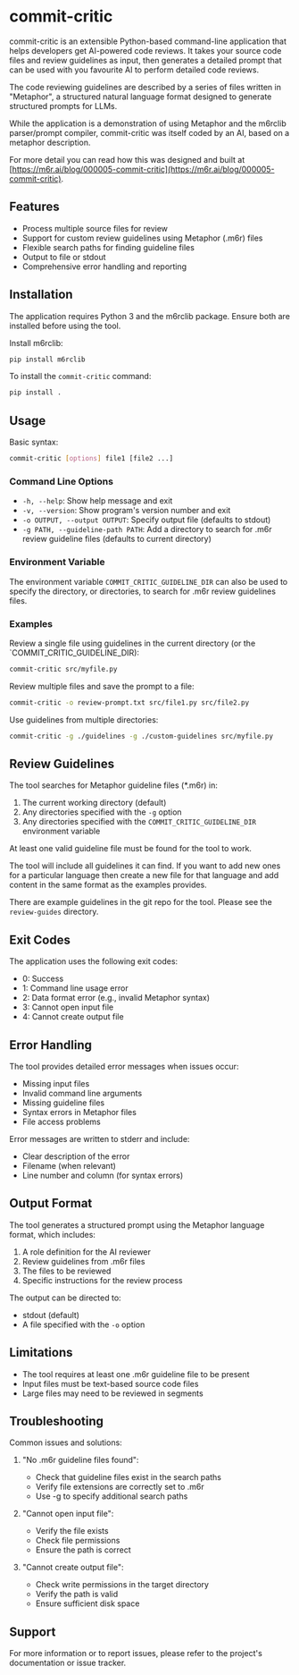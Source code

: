 # commit-critic

commit-critic is an extensible Python-based command-line application that helps developers get AI-powered code reviews.
It takes your source code files and review guidelines as input, then generates a detailed prompt that can be used with
you favourite AI to perform detailed code reviews.

The code reviewing guidelines are described by a series of files written in "Metaphor", a structured natural language
format designed to generate structured prompts for LLMs.

While the application is a demonstration of using Metaphor and the m6rclib parser/prompt compiler, commit-critic
was itself coded by an AI, based on a metaphor description.

For more detail you can read how this was designed and built at
[https://m6r.ai/blog/000005-commit-critic](https://m6r.ai/blog/000005-commit-critic).

## Features

- Process multiple source files for review
- Support for custom review guidelines using Metaphor (.m6r) files
- Flexible search paths for finding guideline files
- Output to file or stdout
- Comprehensive error handling and reporting

## Installation

The application requires Python 3 and the m6rclib package. Ensure both are installed before using the tool.

Install m6rclib:
```bash
pip install m6rclib
```

To install the `commit-critic` command:
```bash
pip install .
```

## Usage

Basic syntax:
```bash
commit-critic [options] file1 [file2 ...]
```

### Command Line Options

- `-h, --help`: Show help message and exit
- `-v, --version`: Show program's version number and exit
- `-o OUTPUT, --output OUTPUT`: Specify output file (defaults to stdout)
- `-g PATH, --guideline-path PATH`: Add a directory to search for .m6r review guideline files (defaults to current directory)

### Environment Variable

The environment variable `COMMIT_CRITIC_GUIDELINE_DIR` can also be used to specify the directory, or directories, to search for .m6r review guidelines files.

### Examples

Review a single file using guidelines in the current directory (or the `COMMIT_CRITIC_GUIDELINE_DIR):
```bash
commit-critic src/myfile.py
```

Review multiple files and save the prompt to a file:
```bash
commit-critic -o review-prompt.txt src/file1.py src/file2.py
```

Use guidelines from multiple directories:
```bash
commit-critic -g ./guidelines -g ./custom-guidelines src/myfile.py
```

## Review Guidelines

The tool searches for Metaphor guideline files (*.m6r) in:
1. The current working directory (default)
2. Any directories specified with the `-g` option
3. Any directories specified with the `COMMIT_CRITIC_GUIDELINE_DIR` environment variable

At least one valid guideline file must be found for the tool to work.

The tool will include all guidelines it can find.  If you want to add new ones for a particular language then
create a new file for that language and add content in the same format as the examples provides.

There are example guidelines in the git repo for the tool.  Please see the `review-guides` directory.

## Exit Codes

The application uses the following exit codes:
- 0: Success
- 1: Command line usage error
- 2: Data format error (e.g., invalid Metaphor syntax)
- 3: Cannot open input file
- 4: Cannot create output file

## Error Handling

The tool provides detailed error messages when issues occur:
- Missing input files
- Invalid command line arguments
- Missing guideline files
- Syntax errors in Metaphor files
- File access problems

Error messages are written to stderr and include:
- Clear description of the error
- Filename (when relevant)
- Line number and column (for syntax errors)

## Output Format

The tool generates a structured prompt using the Metaphor language format, which includes:
1. A role definition for the AI reviewer
2. Review guidelines from .m6r files
3. The files to be reviewed
4. Specific instructions for the review process

The output can be directed to:
- stdout (default)
- A file specified with the `-o` option

## Limitations

- The tool requires at least one .m6r guideline file to be present
- Input files must be text-based source code files
- Large files may need to be reviewed in segments

## Troubleshooting

Common issues and solutions:

1. "No .m6r guideline files found":
   - Check that guideline files exist in the search paths
   - Verify file extensions are correctly set to .m6r
   - Use -g to specify additional search paths

2. "Cannot open input file":
   - Verify the file exists
   - Check file permissions
   - Ensure the path is correct

3. "Cannot create output file":
   - Check write permissions in the target directory
   - Verify the path is valid
   - Ensure sufficient disk space

## Support

For more information or to report issues, please refer to the project's documentation or issue tracker.
